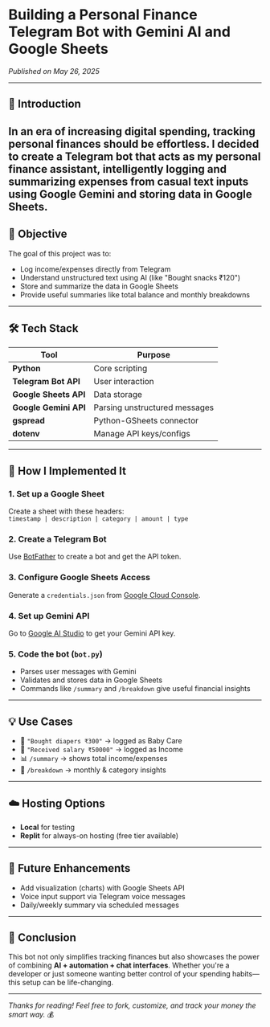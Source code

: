 # Building a Personal Finance Telegram Bot with Gemini AI and Google Sheets

*Published on May 26, 2025*

---

## 🧭 Introduction

In an era of increasing digital spending, tracking personal finances should be effortless. I decided to create a **Telegram bot that acts as my personal finance assistant**, intelligently logging and summarizing expenses from casual text inputs using **Google Gemini** and storing data in **Google Sheets**.
---

## 🎯 Objective

The goal of this project was to:
- Log income/expenses directly from Telegram
- Understand unstructured text using AI (like "Bought snacks ₹120")
- Store and summarize the data in Google Sheets
- Provide useful summaries like total balance and monthly breakdowns

---

## 🛠️ Tech Stack

| Tool | Purpose |
|------|---------|
| **Python** | Core scripting |
| **Telegram Bot API** | User interaction |
| **Google Sheets API** | Data storage |
| **Google Gemini API** | Parsing unstructured messages |
| **gspread** | Python-GSheets connector |
| **dotenv** | Manage API keys/configs |


---

## 🔨 How I Implemented It

### 1. Set up a Google Sheet

Create a sheet with these headers:  
`timestamp | description | category | amount | type`

### 2. Create a Telegram Bot

Use [BotFather](https://t.me/BotFather) to create a bot and get the API token.

### 3. Configure Google Sheets Access

Generate a `credentials.json` from [Google Cloud Console](https://console.cloud.google.com/).

### 4. Set up Gemini API

Go to [Google AI Studio](https://makersuite.google.com/app) to get your Gemini API key.

### 5. Code the bot (`bot.py`)

- Parses user messages with Gemini
- Validates and stores data in Google Sheets
- Commands like `/summary` and `/breakdown` give useful financial insights


---

## 💡 Use Cases

- 💬 `"Bought diapers ₹300"` → logged as Baby Care
- 💬 `"Received salary ₹50000"` → logged as Income
- 📊 `/summary` → shows total income/expenses
- 📅 `/breakdown` → monthly & category insights

---

## ☁️ Hosting Options

- **Local** for testing
- **Replit** for always-on hosting (free tier available)


---

## 🔮 Future Enhancements

- Add visualization (charts) with Google Sheets API
- Voice input support via Telegram voice messages
- Daily/weekly summary via scheduled messages

---

## 🏁 Conclusion

This bot not only simplifies tracking finances but also showcases the power of combining **AI + automation + chat interfaces**. Whether you're a developer or just someone wanting better control of your spending habits—this setup can be life-changing.

---

*Thanks for reading! Feel free to fork, customize, and track your money the smart way.* 💰
